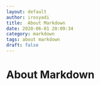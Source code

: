 ```yaml
---
layout: default
author: irosyadi
title:  About Markdown
date: 2020-06-01 20:09:34
category: markdown
tags: about markdown
draft: false
---
```


# About Markdown